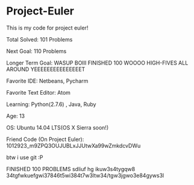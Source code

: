 # Project-Euler
This is my code for project euler!

Total Solved: 101 Problems

Next Goal: 110 Problems

Longer Term Goal: WASUP BOIII FINISHED 100 WOOOO HIGH-FIVES ALL AROUND YEEEEEEEEEEEEEEET

Favorite IDE: Netbeans, Pycharm

Favorite Text Editor: Atom

Learning: Python(2.7.6) , Java, Ruby

Age: 13

OS: Ubuntu 14.04 LTS(OS X Sierra soon!)

Friend Code (On Project Euler): 1012923_m9ZPQ3OUJUBLxJJUtwXa99wZmkdcvDWu

btw i use git :P

FINISHED 100 PROBLEMS sdliuf hg ikuw3s4tygqw8 34tgfwkuefgwi37846t5wi384t7w3ltw34/tgw3jgwo3e84gyws3l
